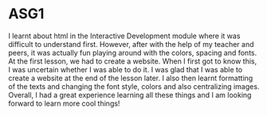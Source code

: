 # ASG1
I learnt about html in the Interactive Development module where it was difficult to understand first. However, after with the help of my teacher and peers, it was actually fun playing around with the colors, spacing and fonts. At the first lesson, we had to create a website. When I first got to know this, I was uncertain whether I was able to do it. I was glad that I was able to create a website at the end of the lesson later. I also then learnt formatting of the texts and changing the font style, colors and also centralizing images. Overall, I had a great experience learning all these things and I am
looking forward to learn more cool things! 
